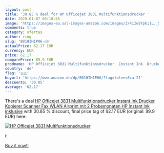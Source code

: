 ```yaml
---
layout: post
title: '30.85 % deal for HP Officejet 3831 Multifunktionsdrucker '
date: 2020-01-07 08:18:45
image: 'https://images-eu.ssl-images-amazon.com/images/I/41Iw5Ypki1L._SL200_.jpg'
comments: true
category: ofertas
author: ring
slug: 'B01HIH1P06-de'
actualPrice: 62.17 EUR
currency: EUR
price: 62.17
comparePrice: 89.9 EUR
prodname: 'HP Officejet 3831 Multifunktionsdrucker  Instant Ink  Drucker  Kopierer  Scanner  Fax  WLAN  Airprint  mit 2 Probemonaten HP Instant Ink inklusive'
country: 'de'
flag: '🇩🇪'
buyurl: 'https://www.amazon.de/dp/B01HIH1P06/?tag=tolees0ca-21'
descuento: '30.85'
average: '62.17'
---
```


There's a deal [HP Officejet 3831 Multifunktionsdrucker  Instant Ink  Drucker  Kopierer  Scanner  Fax  WLAN  Airprint  mit 2 Probemonaten HP Instant Ink inklusive](https://www.amazon.de/dp/B01HIH1P06/?tag=tolees0ca-21)  with  30.85 % discount, final price tag of  62.17 EUR (original: 89.9 EUR) here:

[![HP Officejet 3831 Multifunktionsdrucker ](https://images-eu.ssl-images-amazon.com/images/I/41Iw5Ypki1L._SL200_.jpg)](https://www.amazon.de/dp/B01HIH1P06/?tag=tolees0ca-21)

ℹ️:


[Buy it now!!](https://www.amazon.de/dp/B01HIH1P06/?tag=tolees0ca-21)
